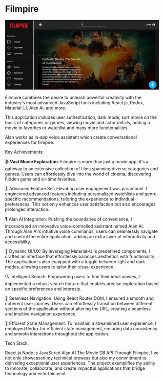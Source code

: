 # Filmpire

![App Screenshot](src/assets/images/Filmpire.jpg)

Filmpire combines the desire to unleash powerful creativity with the industry's most advanced JavaScript tools including React.js, Redux, Material UI, Alan AI, and more.

This application includes user authentication, dark mode, sort movie on the basis of categories or genres, viewing movie and actor details, adding a movie to favorites or watchlist and many more functionalities. 

Alan works as in-app voice assistant which create conversational experiences for filmpire.


Key Achievements:

🎬 **Vast Movie Exploration**: Filmpire is more than just a movie app; it's a gateway to an extensive collection of films spanning diverse categories and genres. Users can effortlessly dive into the world of cinema, discovering hidden gems and all-time favorites.

📜 Advanced Feature Set: Elevating user engagement was paramount. I engineered advanced features including personalized watchlists and genre-specific recommendations, tailoring the experience to individual preferences. This not only enhances user satisfaction but also encourages prolonged interaction.

🎙️ Alan AI Integration: Pushing the boundaries of convenience, I incorporated an innovative voice-controlled assistant named Alan AI. Through Alan AI's intuitive voice commands, users can seamlessly navigate and control the entire application, adding an extra layer of interactivity and accessibility.

🎨 Dynamic UI/UX: By leveraging Material-UI's predefined components, I crafted an interface that effortlessly balances aesthetics with functionality. The application is also equipped with a toggle between light and dark modes, allowing users to tailor their visual experience.

🔍 Intelligent Search: Empowering users to find their ideal movies, I implemented a robust search feature that enables precise exploration based on specific preferences and interests.

🚀 Seamless Navigation: Using React Router DOM, I ensured a smooth and coherent user journey. Users can effortlessly transition between different sections of the application without altering the URL, creating a seamless and intuitive navigation experience.

🔄 Efficient State Management: To maintain a streamlined user experience, I employed Redux for efficient state management, ensuring data consistency and smooth interactions throughout the application.

Tech Stack:

React.js
Node.js
JavaScript
Alan AI
The Movie DB API
Through Filmpire, I've not only showcased my technical prowess but also my commitment to delivering exceptional user experiences. The project exemplifies my ability to innovate, collaborate, and create impactful applications that bridge technology and entertainment.







